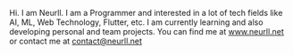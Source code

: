Hi. I am Neurll.
I am a Programmer and interested in a lot of tech fields like AI, ML, Web Technology, Flutter, etc.
I am currently learning and also developing personal and team projects.
You can find me at www.neurll.net or contact me at contact@neurll.net

<!---
Neurll/Neurll is a ✨ special ✨ repository because its `README.md` (this file) appears on your GitHub profile.
You can click the Preview link to take a look at your changes.
--->
